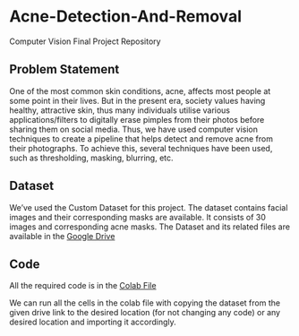 # Acne-Detection-And-Removal

Computer Vision Final Project Repository

## Problem Statement

One of the most common skin conditions, acne, affects most people at some point in their lives. But in the present era, society values having healthy, attractive skin, thus many individuals utilise various applications/filters to digitally erase pimples from their photos before sharing them on social media. Thus, we have used computer vision techniques to create a pipeline that helps detect and remove acne from their photographs. To achieve this, several techniques have been used, such as thresholding, masking, blurring, etc.

## Dataset

We’ve used the Custom Dataset for this project. The dataset contains facial images and their corresponding masks are available. It consists of 30 images and corresponding acne masks.
The Dataset and its related files are available in the [Google Drive](https://drive.google.com/drive/folders/1oGuYy11tp83f16bV4O3QGkSU1QnjcIsO?usp=sharing)

## Code

All the required code is in the [Colab File](https://github.com/VinayN18/Acne-Detection-And-Removal/blob/main/B21AI023_B21CS031_B21CS045_B21CS063.ipynb)

We can run all the cells in the colab file with copying the dataset from the given drive link to the desired location (for not changing any code) or any desired location and importing it accordingly.
